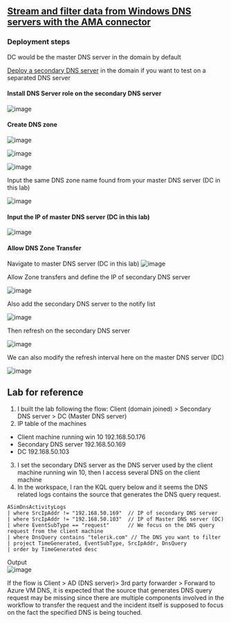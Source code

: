 ## [Stream and filter data from Windows DNS servers with the AMA connector](https://learn.microsoft.com/en-us/azure/sentinel/connect-dns-ama)

### Deployment steps
DC would be the master DNS server in the domain by default

[Deploy a secondary DNS server](https://www.youtube.com/watch?v=g9w8apZnbg0) in the domain if you want to test on a separated DNS server

#### Install DNS Server role on the secondary DNS server
![image](https://user-images.githubusercontent.com/96930989/226557476-5987a954-a115-4a59-9b8c-db2b5fa19d56.png)

#### Create DNS zone
![image](https://user-images.githubusercontent.com/96930989/226562899-3b32602c-26b2-4f76-a607-98465c5e8719.png)

![image](https://user-images.githubusercontent.com/96930989/226562946-0f9da621-e4b3-411f-838f-f4ed9a0bd4dd.png)

![image](https://user-images.githubusercontent.com/96930989/226562984-fd84a321-d70a-416a-b02b-ef6e2930c888.png)

Input the same DNS zone name found from your master DNS server (DC in this lab)

![image](https://user-images.githubusercontent.com/96930989/226565253-18c6eb19-feb4-4417-8957-1918a9161115.png)

#### Input the IP of master DNS server (DC in this lab)
![image](https://user-images.githubusercontent.com/96930989/226565294-ac68d8bd-4f51-4904-8cef-c80f4c0e7a07.png)

#### Allow DNS Zone Transfer

Navigate to master DNS server (DC in this lab)
![image](https://user-images.githubusercontent.com/96930989/226565603-e3dcf0e0-ce0a-421e-930b-af5282b6de35.png)

Allow Zone transfers and define the IP of secondary DNS server

![image](https://user-images.githubusercontent.com/96930989/226566541-0fbb044d-8829-48ee-ae37-4bb31630f8c3.png)

Also add the secondary DNS server to the notify list

![image](https://user-images.githubusercontent.com/96930989/226568068-a9e60ad0-b9b4-49de-979e-338019ca2a21.png)

Then refresh on the secondary DNS server

![image](https://user-images.githubusercontent.com/96930989/226568342-1defd0a4-100f-43f8-a8a9-99ff8e41cb7c.png)

We can also modify the refresh interval here on the master DNS server (DC)

![image](https://user-images.githubusercontent.com/96930989/226570742-0ebc10d6-9741-4b3b-a06c-44094f4a1abf.png)


## Lab for reference

1. I built the lab following the flow: Client (domain joined) > Secondary DNS server > DC (Master DNS server)
2. IP table of the machines
* Client machine running win 10 	192.168.50.176
* Secondary DNS server	192.168.50.169
* DC	192.168.50.103
3. I set the secondary DNS server as the DNS server used by the client machine running win 10, then I access several DNS on the client machine
4. In the workspace, I ran the KQL query below and it seems the DNS related logs contains the source that generates the DNS query request.

```kusto
ASimDnsActivityLogs
| where SrcIpAddr != "192.168.50.169"  // IP of secondary DNS server
| where SrcIpAddr != "192.168.50.103"  // IP of Master DNS server (DC)
| where EventSubType == "request"      // We focus on the DNS query request from the client machine
| where DnsQuery contains "telerik.com" // The DNS you want to filter
| project TimeGenerated, EventSubType, SrcIpAddr, DnsQuery
| order by TimeGenerated desc 
```

Output <br>
![image](https://user-images.githubusercontent.com/96930989/234183170-2eb0d0f6-b36a-46d4-9484-3fd25a902b7d.png)

If the flow is Client > AD (DNS server)> 3rd party forwarder > Forward to Azure VM DNS, it is expected that the source that generates DNS query request may be missing since there are multiple components involved in the workflow to transfer the request and the incident itself is supposed to focus on the fact the specified DNS is being touched.

